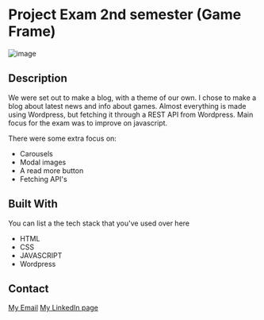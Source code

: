 # Project Exam 2nd semester (Game Frame)

![image](https://user-images.githubusercontent.com/52622303/164316813-4b12d99f-aeb7-4069-85cf-e72b3a50ac99.png)

## Description

We were set out to make a blog, with a theme of our own. I chose to make a blog about latest news and info about games.
Almost everything is made using Wordpress, but fetching it through a REST API from Wordpress. Main focus for the exam 
was to improve on javascript. 



There were some extra focus on:

- Carousels
- Modal images
- A read more button
- Fetching API's

## Built With

You can list a the tech stack that you've used over here

- HTML
- CSS
- JAVASCRIPT
- Wordpress

## Contact

[My Email](phm@live.no)
[My LinkedIn page](https://www.linkedin.com/in/phillip-mikalsen-4265a421a/)
